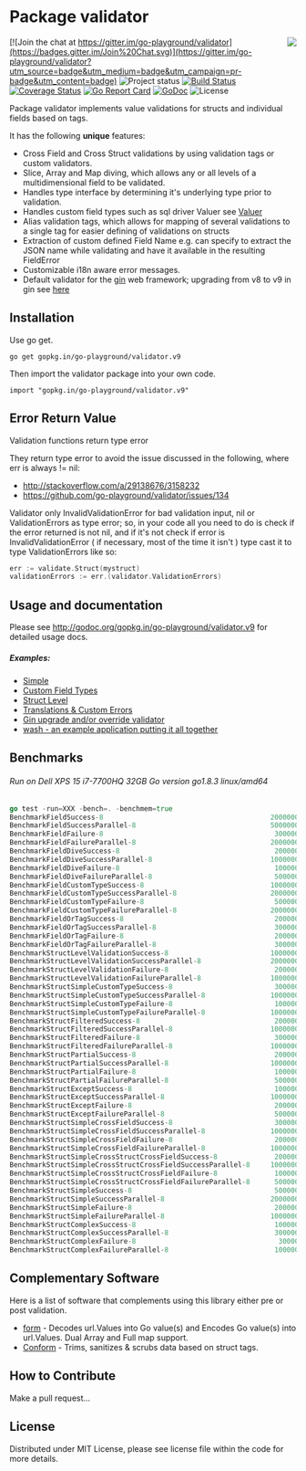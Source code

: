 Package validator
================
<img align="right" src="https://raw.githubusercontent.com/go-playground/validator/v9/logo.png">[![Join the chat at https://gitter.im/go-playground/validator](https://badges.gitter.im/Join%20Chat.svg)](https://gitter.im/go-playground/validator?utm_source=badge&utm_medium=badge&utm_campaign=pr-badge&utm_content=badge)
![Project status](https://img.shields.io/badge/version-9.4.0-green.svg)
[![Build Status](https://semaphoreci.com/api/v1/joeybloggs/validator/branches/v9/badge.svg)](https://semaphoreci.com/joeybloggs/validator)
[![Coverage Status](https://coveralls.io/repos/go-playground/validator/badge.svg?branch=v9&service=github)](https://coveralls.io/github/go-playground/validator?branch=v9)
[![Go Report Card](https://goreportcard.com/badge/github.com/go-playground/validator)](https://goreportcard.com/report/github.com/go-playground/validator)
[![GoDoc](https://godoc.org/gopkg.in/go-playground/validator.v9?status.svg)](https://godoc.org/gopkg.in/go-playground/validator.v9)
![License](https://img.shields.io/dub/l/vibe-d.svg)

Package validator implements value validations for structs and individual fields based on tags.

It has the following **unique** features:

-   Cross Field and Cross Struct validations by using validation tags or custom validators.  
-   Slice, Array and Map diving, which allows any or all levels of a multidimensional field to be validated.  
-   Handles type interface by determining it's underlying type prior to validation.
-   Handles custom field types such as sql driver Valuer see [Valuer](https://golang.org/src/database/sql/driver/types.go?s=1210:1293#L29)
-   Alias validation tags, which allows for mapping of several validations to a single tag for easier defining of validations on structs
-   Extraction of custom defined Field Name e.g. can specify to extract the JSON name while validating and have it available in the resulting FieldError
-   Customizable i18n aware error messages.
-   Default validator for the [gin](https://github.com/gin-gonic/gin) web framework; upgrading from v8 to v9 in gin see [here](https://github.com/go-playground/validator/tree/v9/_examples/gin-upgrading-overriding)

Installation
------------

Use go get.

	go get gopkg.in/go-playground/validator.v9

Then import the validator package into your own code.

	import "gopkg.in/go-playground/validator.v9"

Error Return Value
-------

Validation functions return type error

They return type error to avoid the issue discussed in the following, where err is always != nil:

* http://stackoverflow.com/a/29138676/3158232
* https://github.com/go-playground/validator/issues/134

Validator only InvalidValidationError for bad validation input, nil or ValidationErrors as type error; so, in your code all you need to do is check if the error returned is not nil, and if it's not check if error is InvalidValidationError ( if necessary, most of the time it isn't ) type cast it to type ValidationErrors like so:

```go
err := validate.Struct(mystruct)
validationErrors := err.(validator.ValidationErrors)
 ```

Usage and documentation
------

Please see http://godoc.org/gopkg.in/go-playground/validator.v9 for detailed usage docs.

##### Examples:

- [Simple](https://github.com/go-playground/validator/blob/v9/_examples/simple/main.go)
- [Custom Field Types](https://github.com/go-playground/validator/blob/v9/_examples/custom/main.go)
- [Struct Level](https://github.com/go-playground/validator/blob/v9/_examples/struct-level/main.go)
- [Translations & Custom Errors](https://github.com/go-playground/validator/blob/v9/_examples/translations/main.go)
- [Gin upgrade and/or override validator](https://github.com/go-playground/validator/tree/v9/_examples/gin-upgrading-overriding)
- [wash - an example application putting it all together](https://github.com/bluesuncorp/wash)

Benchmarks
------
###### Run on Dell XPS 15 i7-7700HQ 32GB Go version go1.8.3 linux/amd64
```go
go test -run=XXX -bench=. -benchmem=true
BenchmarkFieldSuccess-8                                       	20000000	        88.3 ns/op	       0 B/op	       0 allocs/op
BenchmarkFieldSuccessParallel-8                               	50000000	        30.4 ns/op	       0 B/op	       0 allocs/op
BenchmarkFieldFailure-8                                       	 3000000	       428 ns/op	     208 B/op	       4 allocs/op
BenchmarkFieldFailureParallel-8                               	20000000	        96.0 ns/op	     208 B/op	       4 allocs/op
BenchmarkFieldDiveSuccess-8                                   	 2000000	       695 ns/op	     201 B/op	      11 allocs/op
BenchmarkFieldDiveSuccessParallel-8                           	10000000	       205 ns/op	     201 B/op	      11 allocs/op
BenchmarkFieldDiveFailure-8                                   	 1000000	      1083 ns/op	     412 B/op	      16 allocs/op
BenchmarkFieldDiveFailureParallel-8                           	 5000000	       278 ns/op	     413 B/op	      16 allocs/op
BenchmarkFieldCustomTypeSuccess-8                             	10000000	       229 ns/op	      32 B/op	       2 allocs/op
BenchmarkFieldCustomTypeSuccessParallel-8                     	20000000	        72.4 ns/op	      32 B/op	       2 allocs/op
BenchmarkFieldCustomTypeFailure-8                             	 5000000	       377 ns/op	     208 B/op	       4 allocs/op
BenchmarkFieldCustomTypeFailureParallel-8                     	20000000	        93.0 ns/op	     208 B/op	       4 allocs/op
BenchmarkFieldOrTagSuccess-8                                  	 2000000	       767 ns/op	      16 B/op	       1 allocs/op
BenchmarkFieldOrTagSuccessParallel-8                          	 3000000	       425 ns/op	      16 B/op	       1 allocs/op
BenchmarkFieldOrTagFailure-8                                  	 2000000	       548 ns/op	     224 B/op	       5 allocs/op
BenchmarkFieldOrTagFailureParallel-8                          	 3000000	       411 ns/op	     224 B/op	       5 allocs/op
BenchmarkStructLevelValidationSuccess-8                       	10000000	       219 ns/op	      32 B/op	       2 allocs/op
BenchmarkStructLevelValidationSuccessParallel-8               	20000000	        69.2 ns/op	      32 B/op	       2 allocs/op
BenchmarkStructLevelValidationFailure-8                       	 2000000	       628 ns/op	     304 B/op	       8 allocs/op
BenchmarkStructLevelValidationFailureParallel-8               	10000000	       165 ns/op	     304 B/op	       8 allocs/op
BenchmarkStructSimpleCustomTypeSuccess-8                      	 3000000	       411 ns/op	      32 B/op	       2 allocs/op
BenchmarkStructSimpleCustomTypeSuccessParallel-8              	10000000	       122 ns/op	      32 B/op	       2 allocs/op
BenchmarkStructSimpleCustomTypeFailure-8                      	 1000000	      1022 ns/op	     424 B/op	       9 allocs/op
BenchmarkStructSimpleCustomTypeFailureParallel-8              	10000000	       228 ns/op	     440 B/op	      10 allocs/op
BenchmarkStructFilteredSuccess-8                              	 2000000	       737 ns/op	     288 B/op	       9 allocs/op
BenchmarkStructFilteredSuccessParallel-8                      	10000000	       192 ns/op	     288 B/op	       9 allocs/op
BenchmarkStructFilteredFailure-8                              	 3000000	       583 ns/op	     256 B/op	       7 allocs/op
BenchmarkStructFilteredFailureParallel-8                      	10000000	       152 ns/op	     256 B/op	       7 allocs/op
BenchmarkStructPartialSuccess-8                               	 2000000	       731 ns/op	     256 B/op	       6 allocs/op
BenchmarkStructPartialSuccessParallel-8                       	10000000	       173 ns/op	     256 B/op	       6 allocs/op
BenchmarkStructPartialFailure-8                               	 1000000	      1164 ns/op	     480 B/op	      11 allocs/op
BenchmarkStructPartialFailureParallel-8                       	 5000000	       253 ns/op	     480 B/op	      11 allocs/op
BenchmarkStructExceptSuccess-8                                	 1000000	      1337 ns/op	     496 B/op	      12 allocs/op
BenchmarkStructExceptSuccessParallel-8                        	10000000	       153 ns/op	     240 B/op	       5 allocs/op
BenchmarkStructExceptFailure-8                                	 2000000	       954 ns/op	     464 B/op	      10 allocs/op
BenchmarkStructExceptFailureParallel-8                        	 5000000	       234 ns/op	     464 B/op	      10 allocs/op
BenchmarkStructSimpleCrossFieldSuccess-8                      	 3000000	       420 ns/op	      72 B/op	       3 allocs/op
BenchmarkStructSimpleCrossFieldSuccessParallel-8              	10000000	       125 ns/op	      72 B/op	       3 allocs/op
BenchmarkStructSimpleCrossFieldFailure-8                      	 2000000	       790 ns/op	     304 B/op	       8 allocs/op
BenchmarkStructSimpleCrossFieldFailureParallel-8              	10000000	       205 ns/op	     304 B/op	       8 allocs/op
BenchmarkStructSimpleCrossStructCrossFieldSuccess-8           	 2000000	       611 ns/op	      80 B/op	       4 allocs/op
BenchmarkStructSimpleCrossStructCrossFieldSuccessParallel-8   	10000000	       172 ns/op	      80 B/op	       4 allocs/op
BenchmarkStructSimpleCrossStructCrossFieldFailure-8           	 1000000	      1112 ns/op	     320 B/op	       9 allocs/op
BenchmarkStructSimpleCrossStructCrossFieldFailureParallel-8   	 5000000	       258 ns/op	     320 B/op	       9 allocs/op
BenchmarkStructSimpleSuccess-8                                	 5000000	       263 ns/op	       0 B/op	       0 allocs/op
BenchmarkStructSimpleSuccessParallel-8                        	20000000	        83.1 ns/op	       0 B/op	       0 allocs/op
BenchmarkStructSimpleFailure-8                                	 2000000	       964 ns/op	     424 B/op	       9 allocs/op
BenchmarkStructSimpleFailureParallel-8                        	10000000	       212 ns/op	     424 B/op	       9 allocs/op
BenchmarkStructComplexSuccess-8                               	 1000000	      1504 ns/op	     128 B/op	       8 allocs/op
BenchmarkStructComplexSuccessParallel-8                       	 3000000	       427 ns/op	     128 B/op	       8 allocs/op
BenchmarkStructComplexFailure-8                               	  300000	      7585 ns/op	    3041 B/op	      53 allocs/op
BenchmarkStructComplexFailureParallel-8                       	 1000000	      1387 ns/op	    3041 B/op	      53 allocs/op
```

Complementary Software
----------------------

Here is a list of software that complements using this library either pre or post validation.

* [form](https://github.com/go-playground/form) - Decodes url.Values into Go value(s) and Encodes Go value(s) into url.Values. Dual Array and Full map support.
* [Conform](https://github.com/leebenson/conform) - Trims, sanitizes & scrubs data based on struct tags.

How to Contribute
------

Make a pull request...

License
------
Distributed under MIT License, please see license file within the code for more details.
